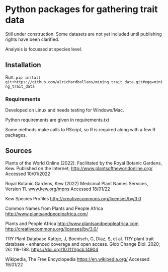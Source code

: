 # Python packages for gathering trait data

Still under construction. Some datasets are not yet included until publishing rights have been clarified.

Analysis is focussed at species level.

## Installation

Run:
`pip install git+https://github.com/alrichardbollans/mining_trait_data.git#egg=mining_trait_data`

### Requirements

Developed on Linux and needs testing for Windows/Mac.

Python requirements are given in requirements.txt

Some methods make calls to RScript, so R is required along with a few R packages.

## Sources
Plants of the World Online (2022). Facilitated by the Royal Botanic Gardens, Kew. 
Published on the Internet; http://www.plantsoftheworldonline.org/
Accessed 10/01/2022

Royal Botanic Gardens, Kew (2022) Medicinal Plant Names Services, Version 11.
www.kew.org/mpns 
Accessed 18/01/22

Kew Species Profiles
http://creativecommons.org/licenses/by/3.0

Common Names from Plants and People Africa 
http://www.plantsandpeopleafrica.com/

Plants and People Africa 
http://www.plantsandpeopleafrica.com http://creativecommons.org/licenses/by/3.0/

TRY Plant Database
Kattge, J, Boenisch, G, Diaz, S, et al. TRY plant trait database - enhanced coverage and open access. Glob Change Biol. 2020; 26: 119-188. https://doi.org/10.1111/gcb.14904

Wikipedia, The Free Encyclopedia
https://en.wikipedia.org/
Accessed 19/01/22